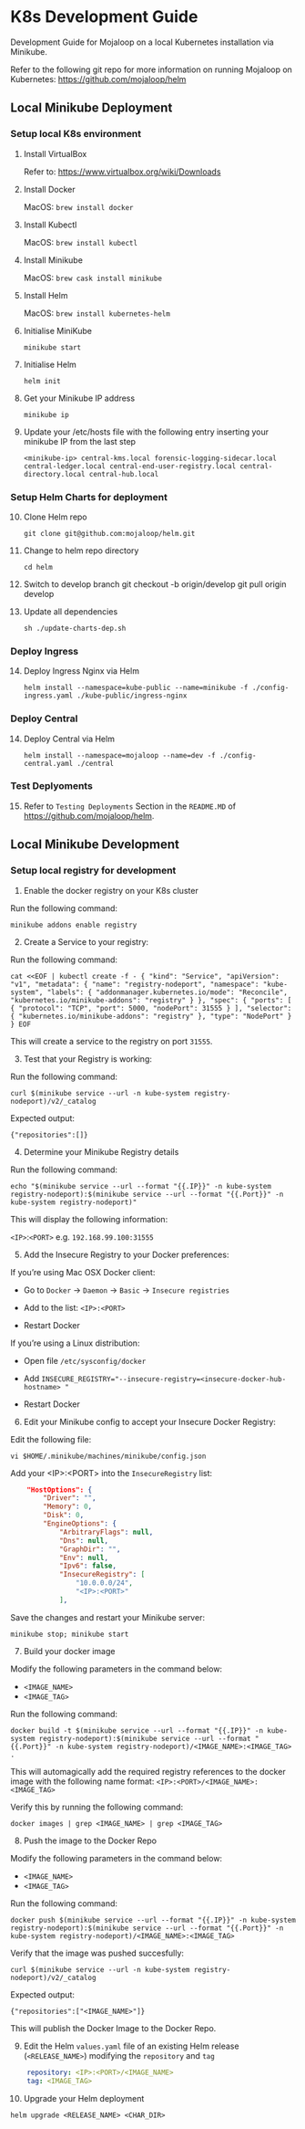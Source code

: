 # K8s Development Guide

Development Guide for Mojaloop on a local Kubernetes installation via Minikube.

Refer to the following git repo for more information on running Mojaloop on Kubernetes: https://github.com/mojaloop/helm
## Local Minikube Deployment
### Setup local K8s environment
1. Install VirtualBox
    
    Refer to: https://www.virtualbox.org/wiki/Downloads

2. Install Docker
    
    MacOS: `brew install docker`

3. Install Kubectl
    
    MacOS: `brew install kubectl`

4. Install Minikube
    
    MacOS: `brew cask install minikube`

5. Install Helm
    
    MacOS: `brew install kubernetes-helm`

6. Initialise MiniKube
    
    `minikube start`

7. Initialise Helm
    
    `helm init` 

8. Get your Minikube IP address

    `minikube ip`

9. Update your /etc/hosts file with the following entry inserting your minikube IP from the last step

    `<minikube-ip> central-kms.local forensic-logging-sidecar.local central-ledger.local central-end-user-registry.local central-directory.local central-hub.local`

### Setup Helm Charts for deployment

10. Clone Helm repo

    `git clone git@github.com:mojaloop/helm.git`

11. Change to helm repo directory

    `cd helm`
   
12. Switch to develop branch
    git checkout -b origin/develop
    git pull origin develop

13. Update all dependencies

    `sh ./update-charts-dep.sh`

### Deploy Ingress
14. Deploy Ingress Nginx via Helm

    `helm install --namespace=kube-public --name=minikube -f ./config-ingress.yaml ./kube-public/ingress-nginx`

### Deploy Central

14. Deploy Central via Helm

    `helm install --namespace=mojaloop --name=dev -f ./config-central.yaml ./central`

### Test Deplyoments

15. Refer to `Testing Deployments` Section in the `README.MD` of https://github.com/mojaloop/helm.


## Local Minikube Development

### Setup local registry for development

1. Enable the docker registry on your K8s cluster

Run the following command:

`minikube addons enable registry`

2. Create a Service to your registry:

Run the following command:

`cat <<EOF | kubectl create -f -
{
  "kind": "Service",
  "apiVersion": "v1",
  "metadata": {
    "name": "registry-nodeport",
    "namespace": "kube-system",
    "labels": {
      "addonmanager.kubernetes.io/mode": "Reconcile",
      "kubernetes.io/minikube-addons": "registry"
    }
  },
  "spec": {
    "ports": [
      {
        "protocol": "TCP",
        "port": 5000,
        "nodePort": 31555
      }
    ],
    "selector": {
      "kubernetes.io/minikube-addons": "registry"
    },
    "type": "NodePort"
  }
}
EOF`

This will create a service to the registry on port `31555`.

3. Test that your Registry is working:

Run the following command:

`curl $(minikube service --url -n kube-system registry-nodeport)/v2/_catalog`

Expected output:

`{"repositories":[]}`

4. Determine your Minikube Registry details

Run the following command:

`echo "$(minikube service --url --format "{{.IP}}" -n kube-system registry-nodeport):$(minikube service --url --format "{{.Port}}" -n kube-system registry-nodeport)"`

This will display the following information:

`<IP>`:`<PORT>` e.g. `192.168.99.100:31555`

5. Add the Insecure Registry to your Docker preferences:

If you’re using Mac OSX Docker client:

- Go to `Docker` -> `Daemon` -> `Basic` -> `Insecure registries`

- Add to the list: `<IP>:<PORT>`

- Restart Docker


If you’re using a Linux distribution:

- Open file `/etc/sysconfig/docker`

- Add `INSECURE_REGISTRY="--insecure-registry=<insecure-docker-hub-hostname> "`

- Restart Docker


6. Edit your Minikube config to accept your Insecure Docker Registry:

Edit the following file:

`vi $HOME/.minikube/machines/minikube/config.json`

Add your \<IP>:\<PORT> into the `InsecureRegistry` list:
``` JSON
    "HostOptions": {
        "Driver": "",
        "Memory": 0,
        "Disk": 0,
        "EngineOptions": {
            "ArbitraryFlags": null,
            "Dns": null,
            "GraphDir": "",
            "Env": null,
            "Ipv6": false,
            "InsecureRegistry": [
                "10.0.0.0/24",
                "<IP>:<PORT>"
            ],
```

Save the changes and restart your Minikube server:

`minikube stop; minikube start`

7. Build your docker image

Modify the following parameters in the command below: 
- `<IMAGE_NAME>`
- `<IMAGE_TAG>`

Run the following command:

`docker build -t $(minikube service --url --format "{{.IP}}" -n kube-system registry-nodeport):$(minikube service --url --format "{{.Port}}" -n kube-system registry-nodeport)/<IMAGE_NAME>:<IMAGE_TAG> .`

This will automagically add the required registry references to the docker image with the following name format: `<IP>:<PORT>/<IMAGE_NAME>:<IMAGE_TAG>`

Verify this by running the following command:

`docker images | grep <IMAGE_NAME> | grep <IMAGE_TAG>`

8. Push the image to the Docker Repo

Modify the following parameters in the command below: 
- `<IMAGE_NAME>`
- `<IMAGE_TAG>`

Run the following command:

`docker push $(minikube service --url --format "{{.IP}}" -n kube-system registry-nodeport):$(minikube service --url --format "{{.Port}}" -n kube-system registry-nodeport)/<IMAGE_NAME>:<IMAGE_TAG>`

Verify that the image was pushed succesfully:

`curl $(minikube service --url -n kube-system registry-nodeport)/v2/_catalog`

Expected output:

`{"repositories":["<IMAGE_NAME>"]}`

This will publish the Docker Image to the Docker Repo.

9. Edit the Helm `values.yaml` file of an existing Helm release (`<RELEASE_NAME>`) modifying the `repository` and `tag`

``` YAML
    repository: <IP>:<PORT>/<IMAGE_NAME>
    tag: <IMAGE_TAG>
```

10. Upgrade your Helm deployment

`helm upgrade <RELEASE_NAME> <CHAR_DIR>`
